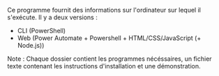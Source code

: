 Ce programme fournit des informations sur l'ordinateur sur lequel il s'exécute.
Il y a deux versions :
  - CLI (PowerShell)
  - Web (Power Automate + Powershell + HTML/CSS/JavaScript (+ Node.js))

Note : Chaque dossier contient les programmes nécéssaires, un fichier texte contenant les instructions d'installation et une démonstration.
